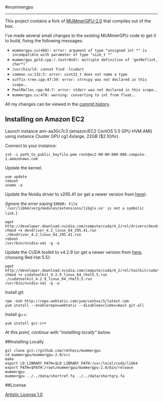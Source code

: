 #mummergpu
* * *

This project contains a fork of [MUMmerGPU-2.0](http://sourceforge.net/apps/mediawiki/mummergpu/index.php?title=MUMmerGPU)
 that compiles out of the box.

I've made several small changes to the existing MUMmerGPU code to get it to build, fixing the following messages:

* `mummergpu.cu(468): error: argument of type "unsigned int *" is incompatible with parameter of type "size_t *"`
* `mummergpu_gold.cpp:(.text+0x0): multiple definition of 'getRef(int, char*)'`
* `/usr/bin/ld: cannot find -lcudart`
* `common.cu:132:5: error: uint32_t does not name a type`
* `suffix-tree.cpp:47:39: error: strncpy was not declared in this scope`...
* `PoolMalloc.cpp:94:7: error: stderr was not declared in this scope`...
* `mummergpu.cu:478: warning: converting to int from float`...

All my changes can be viewed in the [commit history](https://github.com/rmtheis/mummergpu/commits/master).

## Installing on Amazon EC2

Launch instance ami-aa30c7c3 (amazon/EC2 CentOS 5.5 GPU HVM AMI) using instance Cluster GPU cg1.4xlarge, 22GB ($2.10/hr).

Connect to your instance:

    ssh -i path_to_public_keyfile.pem root@ec2-00-00-000-000.compute-1.amazonaws.com

Update the kernel:

    yum update
    reboot
    uname -a

Update the Nvidia driver to v295.41 (or get a newer version from [here](http://developer.nvidia.com/cuda-downloads)):

(_Ignore the error saying_ `ERROR: File '/usr/lib64/xorg/modules/extensions/libglx.so' is not a symbolic link.`)

    wget http://developer.download.nvidia.com/compute/cuda/4_2/rel/drivers/devdriver_4.2_linux_64_295.41.run
    chmod +x devdriver_4.2_linux_64_295.41.run
    ./devdriver_4.2_linux_64_295.41.run 
    reboot
    /usr/bin/nvidia-smi -q -a

Update the CUDA toolkit to v4.2.9 (or get a newer version from [here](http://developer.nvidia.com/cuda-downloads), choosing Red Hat 5.5):

    wget http://developer.download.nvidia.com/compute/cuda/4_2/rel/toolkit/cudatoolkit_4.2.9_linux_64_rhel5.5.run
    chmod +x cudatoolkit_4.2.9_linux_64_rhel5.5.run
    ./cudatoolkit_4.2.9_linux_64_rhel5.5.run
    /usr/bin/nvidia-smi -q -a

Install git:

    rpm -Uvh http://repo.webtatic.com/yum/centos/5/latest.rpm
    yum install --enablerepo=webtatic --disableexcludes=main git-all

Install g++:

    yum install gcc-c++

_At this point, continue with "installling locally" below._

##Installing Locally

    git clone git://github.com/rmtheis/mummergpu
    cd mummergpu/mummergpu-2.0/src
    make
    export LD_LIBRARY_PATH=$LD_LIBRARY_PATH:/usr/local/cuda/lib64
    export PATH=$PATH:/root/mummergpu/mummergpu-2.0/bin/release
    mummergpu
    mummergpu ../../data/shortref.fa ../../data/shortqry.fa

##License

[Artistic License 1.0](https://github.com/rmtheis/mummergpu/blob/master/mummergpu-2.0/COPYING)

